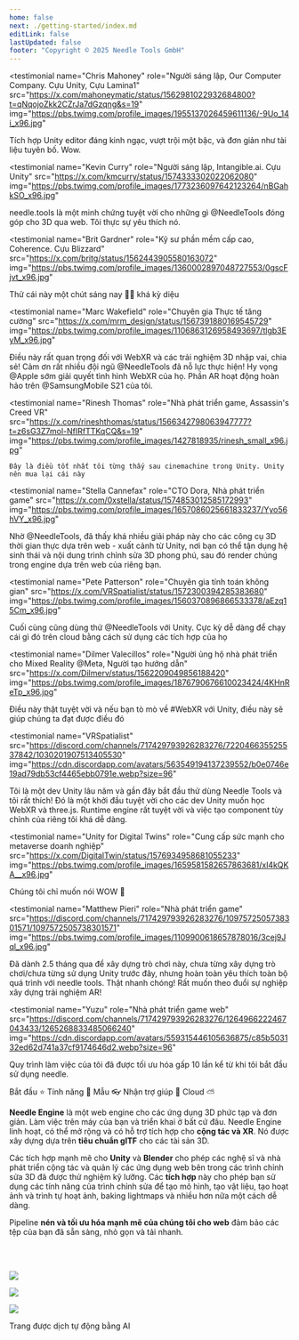 ```yaml
---
home: false
next: ./getting-started/index.md
editLink: false
lastUpdated: false
footer: "Copyright © 2025 Needle Tools GmbH"
---
```


<discountbanner fallback_image="/docs/imgs/banner.webp" />

<quoteslides>

<testimonial
  name="Chris Mahoney"
  role="Người sáng lập, Our Computer Company. Cựu Unity, Cựu Lamina1"
  src="https://x.com/mahoneymatic/status/1562981022932684800?t=qNqojoZkk2CZrJa7dGzqng&s=19"
  img="https://pbs.twimg.com/profile_images/1955137026459611136/-9Uo_14i_x96.jpg"
>
Tích hợp Unity editor đáng kinh ngạc, vượt trội một bậc,
  và đơn giản như tài liệu tuyên bố. Wow.
</testimonial>

<testimonial
  name="Kevin Curry"
  role="Người sáng lập, Intangible.ai. Cựu Unity"
  src="https://x.com/kmcurry/status/1574333302022062080"
  img="https://pbs.twimg.com/profile_images/1773236097642123264/nBGahkSO_x96.jpg"
>
needle.tools là một minh chứng tuyệt vời cho những gì @NeedleTools đóng góp cho 3D qua web. Tôi thực sự yêu thích nó.
</testimonial>

<testimonial
  name="Brit Gardner"
  role="Kỹ sư phần mềm cấp cao, Coherence. Cựu Blizzard"
  src="https://x.com/britg/status/1562443905580163072"
  img="https://pbs.twimg.com/profile_images/1360002897048727553/0gscFjvt_x96.jpg"
>
Thử cái này một chút sáng nay 🤯🤯 khá kỳ diệu
</testimonial>

<testimonial
  name="Marc Wakefield"
  role="Chuyên gia Thực tế tăng cường"
  src="https://x.com/mrm_design/status/1567391880169545729"
  img="https://pbs.twimg.com/profile_images/1106863126958493697/tlgb3EyM_x96.jpg"
>
Điều này rất quan trọng đối với WebXR và các trải nghiệm 3D nhập vai, chia sẻ! Cảm ơn rất nhiều đội ngũ @NeedleTools đã nỗ lực thực hiện! Hy vọng @Apple
 sớm giải quyết tình hình WebXR của họ. Phần AR hoạt động hoàn hảo trên @SamsungMobile S21 của tôi.
</testimonial>

<testimonial
  name="Rinesh Thomas"
  role="Nhà phát triển game, Assassin's Creed VR"
  src="https://x.com/rineshthomas/status/1566342798063947777?t=z6sG3Z7mol-NfIRfTTKqCQ&s=19"
  img="https://pbs.twimg.com/profile_images/1427818935/rinesh_small_x96.jpg"
>
    Đây là điều tốt nhất tôi từng thấy sau cinemachine trong Unity. Unity nên mua lại cái này
</testimonial>

<testimonial
  name="Stella Cannefax"
  role="CTO Dora, Nhà phát triển game"
  src="https://x.com/0xstella/status/1574853012585172993"
  img="https://pbs.twimg.com/profile_images/1657086025661833237/Yyo56hVY_x96.jpg"
>
Nhờ @NeedleTools, đã thấy khá nhiều giải pháp này cho các công cụ 3D thời gian thực dựa trên web - xuất cảnh từ Unity, nơi bạn có thể tận dụng hệ sinh thái và nội dung trình chỉnh sửa 3D phong phú, sau đó render chúng trong engine dựa trên web của riêng bạn.
</testimonial>

<testimonial
  name="Pete Patterson"
  role="Chuyên gia tính toán không gian"
  src="https://x.com/VRSpatialist/status/1572300394285383680"
  img="https://pbs.twimg.com/profile_images/1560370896866533378/aEzq15Cm_x96.jpg"
>
Cuối cùng cũng dùng thử @NeedleTools với Unity. Cực kỳ dễ dàng để chạy cái gì đó trên cloud bằng cách sử dụng các
 tích hợp của họ
</testimonial>

<testimonial
  name="Dilmer Valecillos"
  role="Người ủng hộ nhà phát triển cho Mixed Reality @Meta, Người tạo hướng dẫn"
  src="https://x.com/Dilmerv/status/1562209049856188420"
  img="https://pbs.twimg.com/profile_images/1876790676610023424/4KHnReTp_x96.jpg"
>
 Điều này thật tuyệt vời và nếu bạn tò mò về #WebXR với Unity, điều này sẽ giúp chúng ta đạt được điều đó
</testimonial>

<testimonial
  name="VRSpatialist"
  src="https://discord.com/channels/717429793926283276/722046635525537842/1030201907513405530"
  img="https://cdn.discordapp.com/avatars/563549194137239552/b0e0746e19ad79db53cf4465ebb0791e.webp?size=96"
>
 Tôi là một dev Unity lâu năm và gần đây bắt đầu thử dùng Needle Tools và tôi rất thích! Đó là một khởi đầu tuyệt vời cho các dev Unity muốn học WebXR và three.js. Runtime engine rất tuyệt vời và việc tạo component tùy chỉnh của riêng tôi khá dễ dàng.
</testimonial>

<testimonial
  name="Unity for Digital Twins"
  role="Cung cấp sức mạnh cho metaverse doanh nghiệp"
  src="https://x.com/DigitalTwin/status/1576934958681055233"
  img="https://pbs.twimg.com/profile_images/1659581582657863681/xl4kQKA__x96.jpg"
>
Chúng tôi chỉ muốn nói WOW 🤩
</testimonial>

<testimonial
  name="Matthew Pieri"
  role="Nhà phát triển game"
  src="https://discord.com/channels/717429793926283276/1097572505738301571/1097572505738301571"
  img="https://pbs.twimg.com/profile_images/1109900618657878016/3cej9Jql_x96.jpg"
>
Đã dành 2.5 tháng qua để xây dựng trò chơi này, chưa từng xây dựng trò chơi/chưa từng sử dụng Unity trước đây, nhưng hoàn toàn yêu thích toàn bộ quá trình với needle tools. Thật nhanh chóng! Rất muốn theo đuổi sự nghiệp xây dựng trải nghiệm AR!
</testimonial>

<testimonial
  name="Yuzu"
  role="Nhà phát triển game web"
  src="https://discord.com/channels/717429793926283276/1264966222467043433/1265268833485066240"
  img="https://cdn.discordapp.com/avatars/559315446105636875/c85b503132ed62d741a37cf9174646d2.webp?size=96"
>
Quy trình làm việc của tôi đã được tối ưu hóa gấp 10 lần kể từ khi tôi bắt đầu sử dụng needle.
</testimonial>

</quoteslides>



<actiongroup>
    <action href="getting-started/">
    Bắt đầu ⭐
    </action>
    <action href="features-overview">
    Tính năng 🎨
    </action>
    <action href="https://engine.needle.tools/samples?utm_source=needle_docs&utm_content=actionbutton">
    Mẫu 👓
    </action>
    <action subtitle="với hỗ trợ AI" href="https://forum.needle.tools?utm_source=needle_docs&utm_content=actionbutton">
    Nhận trợ giúp 💬
    </action>
    <action href="https://cloud.needle.tools">
    Cloud ⛅️
    </action>
</actiongroup>



**Needle Engine** là một web engine cho các ứng dụng 3D phức tạp và đơn giản. Làm việc trên máy của bạn và triển khai ở bất cứ đâu. Needle Engine linh hoạt, có thể mở rộng và có hỗ trợ tích hợp cho **cộng tác và XR**. Nó được xây dựng dựa trên **tiêu chuẩn glTF** cho các tài sản 3D.

Các tích hợp mạnh mẽ cho **Unity** và **Blender** cho phép các nghệ sĩ và nhà phát triển cộng tác và quản lý các ứng dụng web bên trong các trình chỉnh sửa 3D đã được thử nghiệm kỹ lưỡng. Các **tích hợp** này cho phép bạn sử dụng các tính năng của trình chỉnh sửa để tạo mô hình, tạo vật liệu, tạo hoạt ảnh và trình tự hoạt ảnh, baking lightmaps và nhiều hơn nữa một cách dễ dàng.

Pipeline **nén và tối ưu hóa mạnh mẽ của chúng tôi cho web** đảm bảo các tệp của bạn đã sẵn sàng, nhỏ gọn và tải nhanh.


<!-- <video-embed src="https://www.youtube.com/watch?v=p83q4siNeWo" /> -->

 <br/>
 <br/>

<actiongroup>


<a class="no-external-link-icon" href="https://www.npmjs.com/package/@needle-tools/engine"><img src="https://img.shields.io/npm/v/@needle-tools/engine?style=flat&colorA=ddd&colorB=ddd"/></a>

<a class="no-external-link-icon" href="https://engine.needle.tools/docs/getting-started/"><img src="https://img.shields.io/npm/dt/@needle-tools/engine.svg?style=flat&colorA=ddd&colorB=ddd"/></a>


<a class="no-external-link-icon" href="https://discord.needle.tools"><img src="https://img.shields.io/discord/717429793926283276?style=flat&colorA=ddd&colorB=ddd&label=discord&logo=discord&logoColor=ffffff"></a>


</actiongroup>




<p></p>
<copyright></copyright>

<ClientOnly>
<removeserviceworker/>
</ClientOnly>

Trang được dịch tự động bằng AI